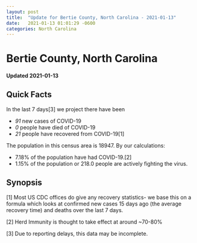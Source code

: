```yaml
---
layout: post
title:  "Update for Bertie County, North Carolina - 2021-01-13"
date:   2021-01-13 01:01:29 -0600
categories: North Carolina
---
```


# Bertie County, North Carolina
#### Updated 2021-01-13

## Quick Facts

In the last 7 days[3] we project there have been
- *91* new cases of COVID-19
- *0* people have died of COVID-19
- *21* people have recovered from COVID-19[1]

The population in this census area is 18947. By our calculations:
- 7.18% of the population have had COVID-19.[2]
- 1.15% of the population or 218.0 people are actively fighting the virus.

## Synopsis




[1] Most US CDC offices do give any recovery statistics- we base this on a formula which looks at confirmed new cases
15 days ago (the average recovery time) and deaths over the last 7 days.

[2] Herd Immunity is thought to take effect at around ~70-80%

[3] Due to reporting delays, this data may be incomplete.
 
    